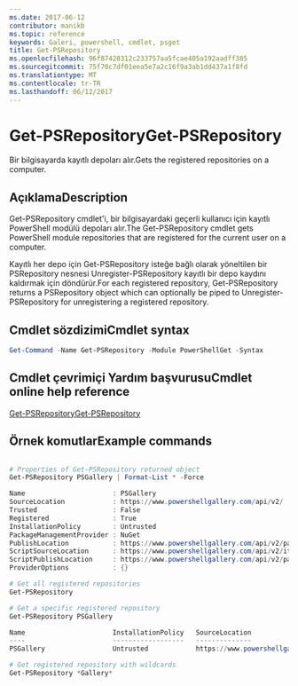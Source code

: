 ```yaml
---
ms.date: 2017-06-12
contributor: manikb
ms.topic: reference
keywords: Galeri, powershell, cmdlet, psget
title: Get-PSRepository
ms.openlocfilehash: 96f87428312c233757aa5fcae405a192aadff385
ms.sourcegitcommit: 75f70c7df01eea5e7a2c16f9a3ab1dd437a1f8fd
ms.translationtype: MT
ms.contentlocale: tr-TR
ms.lasthandoff: 06/12/2017
---
```

# <a name="get-psrepository"></a><span data-ttu-id="a0029-103">Get-PSRepository</span><span class="sxs-lookup"><span data-stu-id="a0029-103">Get-PSRepository</span></span>

<span data-ttu-id="a0029-104">Bir bilgisayarda kayıtlı depoları alır.</span><span class="sxs-lookup"><span data-stu-id="a0029-104">Gets the registered repositories on a computer.</span></span>

## <a name="description"></a><span data-ttu-id="a0029-105">Açıklama</span><span class="sxs-lookup"><span data-stu-id="a0029-105">Description</span></span>

<span data-ttu-id="a0029-106">Get-PSRepository cmdlet'i, bir bilgisayardaki geçerli kullanıcı için kayıtlı PowerShell modülü depoları alır.</span><span class="sxs-lookup"><span data-stu-id="a0029-106">The Get-PSRepository cmdlet gets PowerShell module repositories that are registered for the current user on a computer.</span></span>

<span data-ttu-id="a0029-107">Kayıtlı her depo için Get-PSRepository isteğe bağlı olarak yöneltilen bir PSRepository nesnesi Unregister-PSRepository kayıtlı bir depo kaydını kaldırmak için döndürür.</span><span class="sxs-lookup"><span data-stu-id="a0029-107">For each registered repository, Get-PSRepository returns a PSRepository object which can optionally be piped to Unregister-PSRepository for unregistering a registered repository.</span></span>

## <a name="cmdlet-syntax"></a><span data-ttu-id="a0029-108">Cmdlet sözdizimi</span><span class="sxs-lookup"><span data-stu-id="a0029-108">Cmdlet syntax</span></span>
```powershell
Get-Command -Name Get-PSRepository -Module PowerShellGet -Syntax
```

## <a name="cmdlet-online-help-reference"></a><span data-ttu-id="a0029-109">Cmdlet çevrimiçi Yardım başvurusu</span><span class="sxs-lookup"><span data-stu-id="a0029-109">Cmdlet online help reference</span></span>

[<span data-ttu-id="a0029-110">Get-PSRepository</span><span class="sxs-lookup"><span data-stu-id="a0029-110">Get-PSRepository</span></span>](http://go.microsoft.com/fwlink/?LinkID=517127)

## <a name="example-commands"></a><span data-ttu-id="a0029-111">Örnek komutlar</span><span class="sxs-lookup"><span data-stu-id="a0029-111">Example commands</span></span>

```powershell

# Properties of Get-PSRepository returned object
Get-PSRepository PSGallery | Format-List * -Force

Name                      : PSGallery
SourceLocation            : https://www.powershellgallery.com/api/v2/
Trusted                   : False
Registered                : True
InstallationPolicy        : Untrusted
PackageManagementProvider : NuGet
PublishLocation           : https://www.powershellgallery.com/api/v2/package/
ScriptSourceLocation      : https://www.powershellgallery.com/api/v2/items/psscript/
ScriptPublishLocation     : https://www.powershellgallery.com/api/v2/package/
ProviderOptions           : {}

# Get all registered repositories
Get-PSRepository

# Get a specific registered repository
Get-PSRepository PSGallery

Name                      InstallationPolicy   SourceLocation
----                      ------------------   --------------
PSGallery                 Untrusted            https://www.powershellgallery.com/api/v2/

# Get registered repository with wildcards
Get-PSRepository *Gallery*

```

